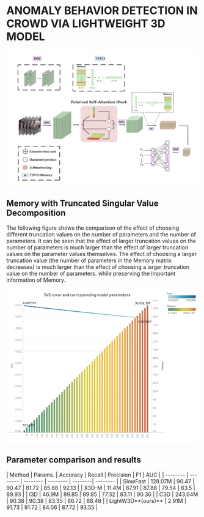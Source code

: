 # ANOMALY BEHAVIOR DETECTION IN CROWD VIA LIGHTWEIGHT 3D MODEL
![Image text](assets/LightW3D.png)
## Memory with Truncated Singular Value Decomposition

The following figure shows the comparison of the effect of choosing different truncation values on the number of parameters and the number of parameters. It can be seen that the effect of larger truncation values on the number of parameters is much larger than the effect of larger truncation values on the parameter values themselves. The effect of choosing a larger truncation value (the number of parameters in the Memory matrix decreases) is much larger than the effect of choosing a larger truncation value on the number of parameters. while preserving the important information of Memory.

![Image text](assets/effect.png)

## Parameter comparison and results

| Method | Params. | Accuracy | Recall | Precision | F1 | AUC |
| -------- | -------- | -------- | -------- | --------| -------- |
| SlowFast | 128.07M | 90.47 | 90.47 | 81.72 | 85.88 | 92.13 |
| X3D-M | 11.4M | 87.91 | 87.88 | 79.54 | 83.5 | 89.93 |
| I3D | 46.9M | 89.85 | 89.85 | 77.32 | 83.11 | 90.36 |
| C3D | 243.64M | 90.38 | 90.38 | 83.35 | 86.72 | 88.48 |
| LightW3D**(ours)** | 2.91M | 91.73 | 91.72 | 84.06 | 87.72 | 93.55 |
